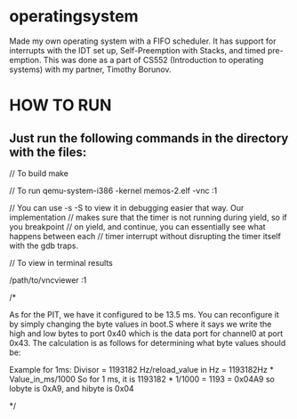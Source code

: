 # operatingsystem
Made my own operating system with a FIFO scheduler. It has support for interrupts with the IDT set up, Self-Preemption with Stacks, and timed pre-emption. This was done as a part of CS552 (Introduction to operating systems) with my partner, Timothy Borunov.

# HOW TO RUN

## Just run the following commands in the directory with the files:

// To build
make

// To run
qemu-system-i386 -kernel memos-2.elf  -vnc :1

// You can use -s -S to view it in debugging easier that way. Our implementation
// makes sure that the timer is not running during yield, so if you breakpoint
// on yield, and continue, you can essentially see what happens between each
// timer interrupt without disrupting the timer itself with the gdb traps.

// To view in terminal results

/path/to/vncviewer :1

/*

As for the PIT, we have it configured to be 13.5 ms.
You can reconfigure it by simply changing the byte values in boot.S where
it says we write the high and low bytes to port 0x40 which is the data port
for channel0 at port 0x43. The calculation is as follows for determining
what byte values should be: 

Example for 1ms:
Divisor = 1193182 Hz/reload_value in Hz = 1193182Hz * Value_in_ms/1000
So for 1 ms, it is 1193182 * 1/1000 = 1193 = 0x04A9
so lobyte is 0xA9, and hibyte is 0x04

*/

